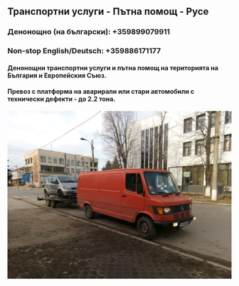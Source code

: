 ## Транспортни услуги - Пътна помощ - Русе

### **Денонощно (на български): +359899079911**
### **Non-stop English/Deutsch: +359886171177**

####    Денонощни транспортни услуги и пътна помощ на територията на България и Европейския Съюз.

####    Превоз с платформа на аварирали или стари автомобили с технически дефекти - до 2.2 тона.

![Снимка_1](https://github.com/ruse-transport/ruse-transport.github.io/blob/master/36754128_260207821404743_5448091067796684800_n.jpg)

